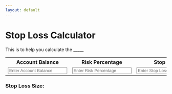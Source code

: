```yaml
---
layout: default
---
```


# Stop Loss Calculator

This is to help you calculate the _____

<table>
  <tr>
    <th>Account Balance</th>
    <th>Risk Percentage</th>
    <th>Stop Loss</th>
  </tr>
  <tr>
    <td>
      <input class="query" type="number" id="accBal" name="accBal" placeholder="Enter Account Balance" min="0">
    </td>
    <td>
      <input class="query" type="number" id="riskPercentage" name="riskPercentage" placeholder="Enter Risk Percentage" min="0">
    </td>
    <td>
      <input class="query" type="number" id="stopLoss" name="stopLoss" placeholder="Enter Stop Loss" min="0">
    </td>
  </tr>
</table>

### Stop Loss Size:
<p id="output"></p>

<script>

  let inputs = document.querySelectorAll(".query")

  let output = document.getElementById("output")


  // Update anytime the textboxes are updated
  inputs.forEach(function(input) {
    input.addEventListener('input', function() {

      // Do the math
      let accBal = parseInt(document.getElementById("accBal").value);
      let riskPercentage = parseInt(document.getElementById("riskPercentage").value);
      let stopLoss = parseInt(document.getElementById("stopLoss").value);

      if(accBal>0 && riskPercentage>0 && stopLoss>0)
      {
        output.textContent = riskPercentage * accBal / (stopLoss * 1000);
      } else
      {
        output.textContent = ''
      }
    })
  });

  // Read cookies when loading
  document.body.addEventListener('load' function() {
    document.getElementById("accBal").textContent = readCookie("accBal");
    document.getElementById("riskPercentage").textContent = readCookie("riskPercentage");
  })


  // Save to cookies before unloading
  document.body.addEventListener('unload', function(){
    writeCookie("accBal", document.getElementById("accBal").value);
    writeCookie("riskPercentage", document.getElementById("riskPercentage").value);
  })

  // Add a value to the cookie
  function writeCookie(key, value){
    if(readCookie(key))
    {
      deleteCookie(key);
    }
    document.cookie += key + "=" + value + ";";
  }

  // Remove a value from the cookie
  function deleteCookie(key) {
    if(document.cookie.search(key) == -1)
    {
      return;
    }

    let st = document.cookie.indexOf(key);
    let ed = document.cookie.indexOf(";", st);

    document.cookie = document.cookie.substr(0, st) + document.cookie.substr(ed + 1);



  }

  // Clear the cookie
  function clearCookie(){
    document.cookie = "";
  }

  // Read a value from the cookie
  function readCookie(key){
    let ind = document.cookie.indexOf(key);
    if(ind == -1)
    {
      return "";
    }

    return document.cookie.substr(document.cookie.indexOf("=", ind) + 1, document.cookie.indexOf(";", ind));
  }

</script>
